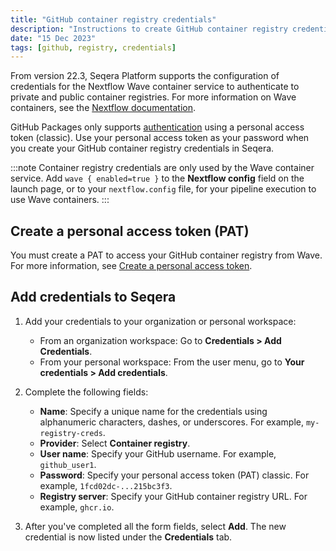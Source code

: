```yaml
---
title: "GitHub container registry credentials"
description: "Instructions to create GitHub container registry credentials in Seqera Platform."
date: "15 Dec 2023"
tags: [github, registry, credentials]
---
```


From version 22.3, Seqera Platform supports the configuration of credentials for the Nextflow Wave container service to authenticate to private and public container registries. For more information on Wave containers, see the [Nextflow documentation](https://www.nextflow.io/docs/latest/wave.html).

GitHub Packages only supports [authentication][github-pat] using a personal access token (classic). Use your personal access token as your password when you create your GitHub container registry credentials in Seqera.

:::note
Container registry credentials are only used by the Wave container service. Add `wave { enabled=true }` to the **Nextflow config** field on the launch page, or to your `nextflow.config` file, for your pipeline execution to use Wave containers.
:::

## Create a personal access token (PAT)

You must create a PAT to access your GitHub container registry from Wave. For more information, see [Create a personal access token][github-create].

## Add credentials to Seqera

1.  Add your credentials to your organization or personal workspace:

    - From an organization workspace: Go to **Credentials > Add Credentials**.
    - From your personal workspace: From the user menu, go to **Your credentials > Add credentials**.

2.  Complete the following fields:

    - **Name**: Specify a unique name for the credentials using alphanumeric characters, dashes, or underscores. For example, `my-registry-creds`.
    - **Provider**: Select **Container registry**.
    - **User name**: Specify your GitHub username. For example, `github_user1`.
    - **Password**: Specify your personal access token (PAT) classic. For example, `1fcd02dc-...215bc3f3`.
    - **Registry server**: Specify your GitHub container registry URL. For example, `ghcr.io`.

3.  After you've completed all the form fields, select **Add**. The new credential is now listed under the **Credentials** tab.

[github-pat]: https://docs.github.com/en/packages/working-with-a-github-packages-registry/working-with-the-container-registry#authenticating-with-a-personal-access-token-classic
[github-create]: https://docs.github.com/en/authentication/keeping-your-account-and-data-secure/managing-your-personal-access-tokens#creating-a-personal-access-token-classic
